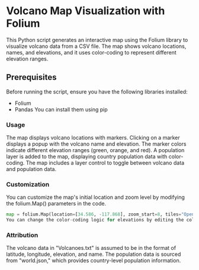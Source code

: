 # Volcano Map Visualization with Folium

This Python script generates an interactive map using the Folium library to visualize volcano data from a CSV file. The map shows volcano locations, names, and elevations, and it uses color-coding to represent different elevation ranges.

## Prerequisites

Before running the script, ensure you have the following libraries installed:

- Folium
- Pandas
You can install them using pip

### Usage

The map displays volcano locations with markers.
Clicking on a marker displays a popup with the volcano name and elevation.
The marker colors indicate different elevation ranges (green, orange, and red).
A population layer is added to the map, displaying country population data with color-coding.
The map includes a layer control to toggle between volcano data and population data.

### Customization

You can customize the map's initial location and zoom level by modifying the folium.Map() parameters in the code.
```python
map = folium.Map(location=[34.586, -117.868], zoom_start=8, tiles="OpenStreetMap")
You can change the color-coding logic for elevations by editing the color() function.
```

### Attribution
The volcano data in "Volcanoes.txt" is assumed to be in the format of latitude, longitude, elevation, and name.
The population data is sourced from "world.json," which provides country-level population information.
